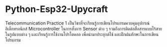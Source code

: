 # Python-Esp32-Upycraft
Telecommunication Practice 1 เป็นวิชาที่จะเรียนรู้การเขียนโปรแกรมควบคุมอุปกรณ์อิเล็กทรอนิกส์ Microcontroller ในการสั่งการ Sensor ต่าง ๆ รวมถึงการติดต่อสื่อสารแบบไร้สายในรูปแบบต่าง ๆ และเรียนรู้การใช้งานโปรโตคอล เพื่อนำมาประยุกต์ใช้ และฝึกฝนทักษะในการเขียนโปรแกรม

